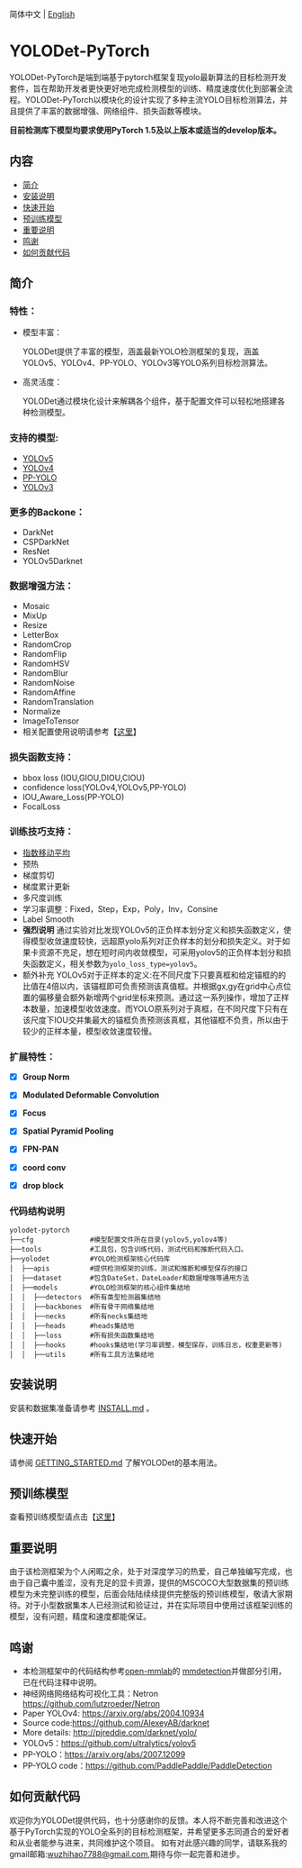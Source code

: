 简体中文 | [English](README_en.md)
# YOLODet-PyTorch
YOLODet-PyTorch是端到端基于pytorch框架复现yolo最新算法的目标检测开发套件，旨在帮助开发者更快更好地完成检测模型的训练、精度速度优化到部署全流程。YOLODet-PyTorch以模块化的设计实现了多种主流YOLO目标检测算法，并且提供了丰富的数据增强、网络组件、损失函数等模块。

**目前检测库下模型均要求使用PyTorch 1.5及以上版本或适当的develop版本。**
## 内容
- [简介](#简介)
- [安装说明](#安装说明)
- [快速开始](#快速开始)
- [预训练模型](#预训练模型)
- [重要说明](#重要说明)
- [鸣谢](#鸣谢)
- [如何贡献代码](#如何贡献代码)

## 简介

### 特性：

- 模型丰富：

  YOLODet提供了丰富的模型，涵盖最新YOLO检测框架的复现，涵盖YOLOv5、YOLOv4、PP-YOLO、YOLOv3等YOLO系列目标检测算法。

- 高灵活度：

  YOLODet通过模块化设计来解耦各个组件，基于配置文件可以轻松地搭建各种检测模型。

### 支持的模型:

- [YOLOv5](docs/yolov5_cn.md)
- [YOLOv4](docs/yolov4_cn.md) 
- [PP-YOLO](docs/pp-yolo_cn.md)
- [YOLOv3](docs/yolov3_cn.md)

### 更多的Backone：

- DarkNet
- CSPDarkNet
- ResNet
- YOLOv5Darknet

### 数据增强方法：

- Mosaic
- MixUp
- Resize
- LetterBox
- RandomCrop
- RandomFlip
- RandomHSV
- RandomBlur
- RandomNoise
- RandomAffine
- RandomTranslation
- Normalize
- ImageToTensor
- 相关配置使用说明请参考【[这里](docs/TRANSFORMS_cn.md)】

### 损失函数支持：

- bbox loss (IOU,GIOU,DIOU,CIOU)
- confidence loss(YOLOv4,YOLOv5,PP-YOLO)
- IOU_Aware_Loss(PP-YOLO)
- FocalLoss


### 训练技巧支持：

- [指数移动平均](https://www.tensorflow.org/api_docs/python/tf/train/ExponentialMovingAverage)
- 预热
- 梯度剪切
- 梯度累计更新
- 多尺度训练
- 学习率调整：Fixed，Step，Exp，Poly，Inv，Consine
- Label Smooth
- **强烈说明** 通过实验对比发现YOLOv5的正负样本划分定义和损失函数定义，使得模型收敛速度较快，远超原yolo系列对正负样本的划分和损失定义。对于如果卡资源不充足，想在短时间内收敛模型，可采用yolov5的正负样本划分和损失函数定义，相关参数为`yolo_loss_type=yolov5`。
- 额外补充 YOLOv5对于正样本的定义:在不同尺度下只要真框和给定锚框的的比值在4倍以内，该锚框即可负责预测该真值框。并根据gx,gy在grid中心点位置的偏移量会额外新增两个grid坐标来预测。通过这一系列操作，增加了正样本数量，加速模型收敛速度。而YOLO原系列对于真框，在不同尺度下只有在该尺度下IOU交并集最大的锚框负责预测该真框，其他锚框不负责，所以由于较少的正样本量，模型收敛速度较慢。

### 扩展特性：

- [x] **Group Norm**
- [x] **Modulated Deformable Convolution**
- [x] **Focus**
- [x] **Spatial Pyramid Pooling**
- [x] **FPN-PAN**
- [x] **coord conv**
- [x] **drop block**


### 代码结构说明
```
yolodet-pytorch
├──cfg              #模型配置文件所在目录(yolov5,yolov4等)
├──tools            #工具包，包含训练代码，测试代码和推断代码入口。
├──yolodet          #YOLO检测框架核心代码库
│  ├──apis          #提供检测框架的训练，测试和推断和模型保存的接口
│  ├──dataset       #包含DateSet，DateLoader和数据增强等通用方法
│  ├──models        #YOLO检测框架的核心组件集结地
│  │  ├──detectors  #所有类型检测器集结地
│  │  ├──backbones  #所有骨干网络集结地
│  │  ├──necks      #所有necks集结地
│  │  ├──heads      #heads集结地
│  │  ├──loss       #所有损失函数集结地
│  │  ├──hooks      #hooks集结地(学习率调整，模型保存，训练日志，权重更新等)
│  │  ├──utils      #所有工具方法集结地
```

## 安装说明

安装和数据集准备请参考 [INSTALL.md](docs/INSTALL_cn.md) 。


## 快速开始

请参阅 [GETTING_STARTED.md](docs/GETTING_STARTED_cn.md) 了解YOLODet的基本用法。

## 预训练模型
查看预训练模型请点击【[这里](docs/MODEL_ZOO_cn.md)】

## 重要说明
由于该检测框架为个人闲暇之余，处于对深度学习的热爱，自己单独编写完成，也由于自己囊中羞涩，没有充足的显卡资源，提供的MSCOCO大型数据集的预训练模型为未完整训练的模型，后面会陆陆续续提供完整版的预训练模型，敬请大家期待。对于小型数据集本人已经测试和验证过，并在实际项目中使用过该框架训练的模型，没有问题，精度和速度都能保证。

## 鸣谢
- 本检测框架中的代码结构参考[open-mmlab](https://github.com/open-mmlab)的 [mmdetection](https://github.com/open-mmlab/mmdetection)并做部分引用，已在代码注释中说明。
- 神经网络网络结构可视化工具：Netron https://github.com/lutzroeder/Netron
- Paper YOLOv4: https://arxiv.org/abs/2004.10934
- Source code:https://github.com/AlexeyAB/darknet
- More details: http://pjreddie.com/darknet/yolo/
- YOLOv5：https://github.com/ultralytics/yolov5
- PP-YOLO：https://arxiv.org/abs/2007.12099
- PP-YOLO code：https://github.com/PaddlePaddle/PaddleDetection


## 如何贡献代码

欢迎你为YOLODet提供代码，也十分感谢你的反馈。本人将不断完善和改进这个基于PyTorch实现的YOLO全系列的目标检测框架，并希望更多志同道合的爱好者和从业者能参与进来，共同维护这个项目。
如有对此感兴趣的同学，请联系我的gmail邮箱:wuzhihao7788@gmail.com,期待与你一起完善和进步。
